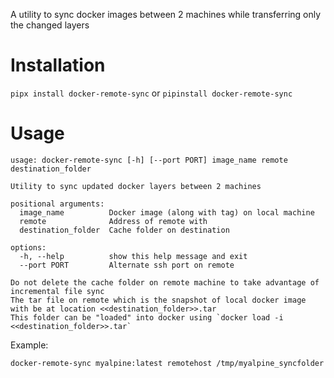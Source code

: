 A utility to sync docker images between 2 machines while transferring only the changed layers

# Installation
`pipx install docker-remote-sync` or `pipinstall docker-remote-sync`

# Usage
```
usage: docker-remote-sync [-h] [--port PORT] image_name remote destination_folder

Utility to sync updated docker layers between 2 machines

positional arguments:
  image_name          Docker image (along with tag) on local machine
  remote              Address of remote with
  destination_folder  Cache folder on destination

options:
  -h, --help          show this help message and exit
  --port PORT         Alternate ssh port on remote

Do not delete the cache folder on remote machine to take advantage of incremental file sync
The tar file on remote which is the snapshot of local docker image with be at location <<destination_folder>>.tar
This folder can be "loaded" into docker using `docker load -i <<destination_folder>>.tar`
```
Example:
```
docker-remote-sync myalpine:latest remotehost /tmp/myalpine_syncfolder
```